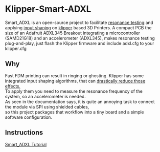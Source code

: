 # Klipper-Smart-ADXL
Smart_ADXL is an open-source project to facilitate [resonance testing](https://www.klipper3d.org/Measuring_Resonances.html) and applying [input shaping](https://www.klipper3d.org/Resonance_Compensation.html) on [klipper](https://www.klipper3d.org/) based 3D Printers.
A compact PCB the size of an Adafruit ADXL345 Breakout integrating a microcontroller (SAMD21G18) and an accelerometer (ADXL345),
makes resonance testing plug-and-play, just flash the Klipper firmware and include adxl.cfg to your klipper.cfg

## Why

Fast FDM printing can result in ringing or ghosting. Klipper has some integrated input shaping algorithms, that can [drastically reduce those effects.](https://www.youtube.com/watch?v=5fOhi-LL9dU)\
To apply them you need to measure the resonance frequency of the system, so an accelerometer is needed.\
As seen in the documentation says, it is quite an annoying task to connect the module via SPI using shielded cables,\
so this project packages that workflow into a tiny board and a simple software configuration. 

## Instructions
[Smart_ADXL Tutorial](Tutorial.md)


